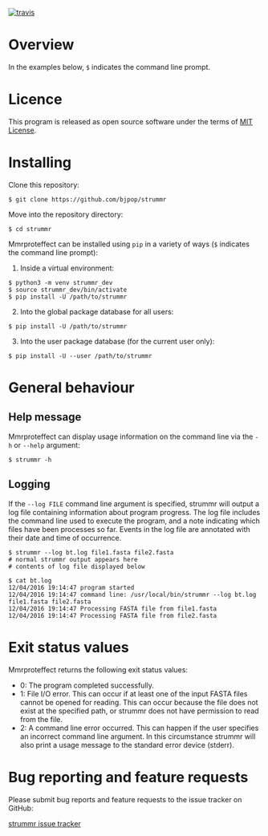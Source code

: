 [![travis](https://travis-ci.org/bjpop/strummr.svg?branch=master)](https://travis-ci.org/bjpop/strummr)

# Overview 

In the examples below, `$` indicates the command line prompt.

# Licence

This program is released as open source software under the terms of [MIT License](https://raw.githubusercontent.com/bjpop/strummr/master/LICENSE).

# Installing

Clone this repository: 
```
$ git clone https://github.com/bjpop/strummr
```

Move into the repository directory:
```
$ cd strummr
```

Mmrproteffect can be installed using `pip` in a variety of ways (`$` indicates the command line prompt):

1. Inside a virtual environment:
```
$ python3 -m venv strummr_dev
$ source strummr_dev/bin/activate
$ pip install -U /path/to/strummr
```
2. Into the global package database for all users:
```
$ pip install -U /path/to/strummr
```
3. Into the user package database (for the current user only):
```
$ pip install -U --user /path/to/strummr
```


# General behaviour



## Help message

Mmrproteffect can display usage information on the command line via the `-h` or `--help` argument:

```
$ strummr -h
```


## Logging

If the ``--log FILE`` command line argument is specified, strummr will output a log file containing information about program progress. The log file includes the command line used to execute the program, and a note indicating which files have been processes so far. Events in the log file are annotated with their date and time of occurrence. 

```
$ strummr --log bt.log file1.fasta file2.fasta 
# normal strummr output appears here
# contents of log file displayed below
```
```
$ cat bt.log
12/04/2016 19:14:47 program started
12/04/2016 19:14:47 command line: /usr/local/bin/strummr --log bt.log file1.fasta file2.fasta
12/04/2016 19:14:47 Processing FASTA file from file1.fasta
12/04/2016 19:14:47 Processing FASTA file from file2.fasta
```


# Exit status values

Mmrproteffect returns the following exit status values:

* 0: The program completed successfully.
* 1: File I/O error. This can occur if at least one of the input FASTA files cannot be opened for reading. This can occur because the file does not exist at the specified path, or strummr does not have permission to read from the file. 
* 2: A command line error occurred. This can happen if the user specifies an incorrect command line argument. In this circumstance strummr will also print a usage message to the standard error device (stderr).


# Bug reporting and feature requests

Please submit bug reports and feature requests to the issue tracker on GitHub:

[strummr issue tracker](https://github.com/bjpop/strummr/issues)
